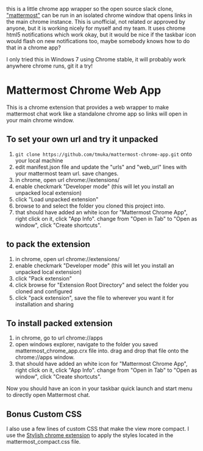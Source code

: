 this is a little chrome app wrapper so the open source slack clone, ["mattermost"](http://www.mattermost.com/) can be run in an isolated chrome window that opens links in the main chrome instance.
This is unofficial, not related or approved by anyone, but it is working nicely for myself and my team.  It uses chrome html5 notifications which work okay, but it would be nice if the taskbar icon would flash on new notifications too, maybe somebody knows how to do that in a chrome app?

I only tried this in Windows 7 using Chrome stable, it will probably work anywhere chrome runs, git it a try!

# Mattermost Chrome Web App
This is a chrome extension that provides a web wrapper to make mattermost chat work like a standalone chrome app so links will open in your main chrome window.

## To set your own url and try it unpacked
1. `git clone https://github.com/tmuka/mattermost-chrome-app.git` onto your local machine
1. edit manifest.json file and update the "urls" and "web_url" lines with your mattermost team url. save changes.
1. in chrome, open url chrome://extensions/
2. enable checkmark "Developer mode" (this will let you install an unpacked local extension)
3. click "Load unpacked extension"
4. browse to and select the folder you cloned this project into.
5. that should have added an white icon for "Mattermost Chrome App", right click on it, click "App Info". change from "Open in Tab" to "Open as window", click "Create shortcuts".

## to pack the extension
1. in chrome, open url chrome://extensions/
2. enable checkmark "Developer mode" (this will let you install an unpacked local extension)
3. click "Pack extension"
4. click browse for "Extension Root Directory" and select the folder you cloned and configured
5. click "pack extension", save the file to wherever you want it for installation and sharing

## To install packed extension
1. in chrome, go to url chrome://apps
2. open windows explorer, navigate to the folder you saved mattermost_chrome_app.crx file into. drag and drop that file onto the chrome://apps window.
3. that should have added an white icon for "Mattermost Chrome App", right click on it, click "App Info". change from "Open in Tab" to "Open as window", click "Create shortcuts".

Now you should have an icon in your taskbar quick launch and start menu to directly open Mattermost chat.

## Bonus Custom CSS
I also use a few lines of custom CSS that make the view more compact. I use the [Stylish chrome extension](https://chrome.google.com/webstore/detail/stylish/fjnbnpbmkenffdnngjfgmeleoegfcffe?utm_source=chrome-app-launcher-info-dialog) to apply the styles located in the mattermost_compact.css file.
